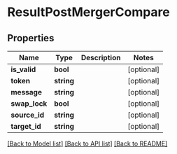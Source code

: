 # ResultPostMergerCompare

## Properties
Name | Type | Description | Notes
------------ | ------------- | ------------- | -------------
**is_valid** | **bool** |  | [optional] 
**token** | **string** |  | [optional] 
**message** | **string** |  | [optional] 
**swap_lock** | **bool** |  | [optional] 
**source_id** | **string** |  | [optional] 
**target_id** | **string** |  | [optional] 

[[Back to Model list]](../README.md#documentation-for-models) [[Back to API list]](../README.md#documentation-for-api-endpoints) [[Back to README]](../README.md)


